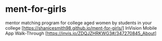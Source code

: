 # ment-for-girls
mentor matching program for college aged women by students in your college [https://shanicesmith98.github.io/ment-for-girls/]
InVision Mobile App Walk-Through [https://invis.io/ZDQJZHRKWG3#/347270845_About]
